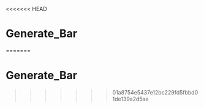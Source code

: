 <<<<<<< HEAD
# Generate_Bar
=======
# Generate_Bar
>>>>>>> 01a8754e5437e12bc229fd5fbbd01de139a2d5ae
